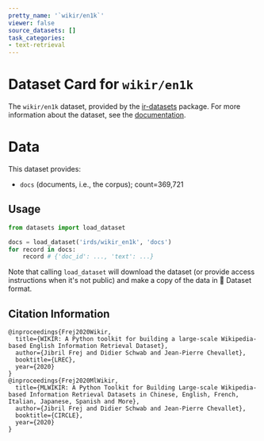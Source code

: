 ```yaml
---
pretty_name: '`wikir/en1k`'
viewer: false
source_datasets: []
task_categories:
- text-retrieval
---
```


# Dataset Card for `wikir/en1k`

The `wikir/en1k` dataset, provided by the [ir-datasets](https://ir-datasets.com/) package.
For more information about the dataset, see the [documentation](https://ir-datasets.com/wikir#wikir/en1k).

# Data

This dataset provides:
 - `docs` (documents, i.e., the corpus); count=369,721


## Usage

```python
from datasets import load_dataset

docs = load_dataset('irds/wikir_en1k', 'docs')
for record in docs:
    record # {'doc_id': ..., 'text': ...}

```

Note that calling `load_dataset` will download the dataset (or provide access instructions when it's not public) and make a copy of the
data in 🤗 Dataset format.

## Citation Information

```
@inproceedings{Frej2020Wikir,
  title={WIKIR: A Python toolkit for building a large-scale Wikipedia-based English Information Retrieval Dataset},
  author={Jibril Frej and Didier Schwab and Jean-Pierre Chevallet},
  booktitle={LREC},
  year={2020}
}
@inproceedings{Frej2020MlWikir,
  title={MLWIKIR: A Python Toolkit for Building Large-scale Wikipedia-based Information Retrieval Datasets in Chinese, English, French, Italian, Japanese, Spanish and More},
  author={Jibril Frej and Didier Schwab and Jean-Pierre Chevallet},
  booktitle={CIRCLE},
  year={2020}
}
```
